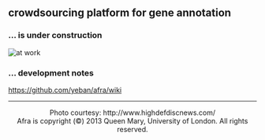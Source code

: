 ## crowdsourcing platform for gene annotation

### ... is under construction

![at work](http://www.highdefdiscnews.com/screenshots/a_bugs_life_1.png)

### ... development notes

https://github.com/yeban/afra/wiki

---

<p align="center">
Photo courtesy: http://www.highdefdiscnews.com/
<br/>
Afra is copyright (©) 2013 Queen Mary, University of London. All rights reserved.
</p>
